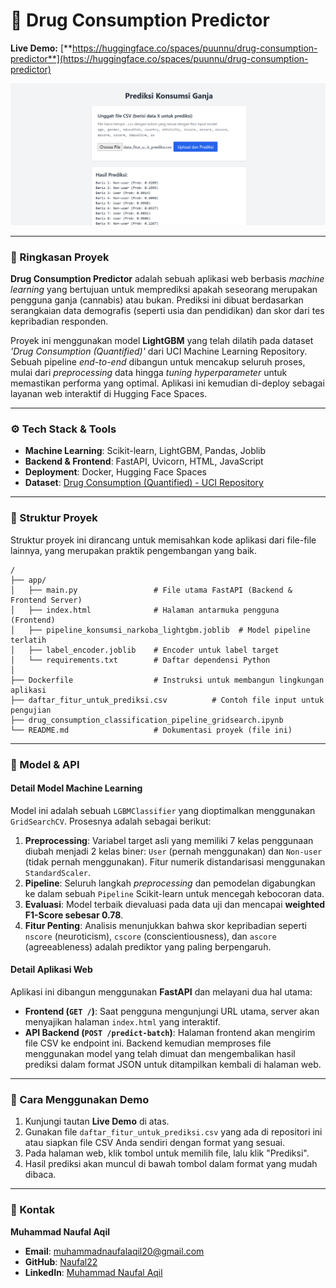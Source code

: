 # 🚀 Drug Consumption Predictor

**Live Demo:** [**https://huggingface.co/spaces/puunnu/drug-consumption-predictor**](https://huggingface.co/spaces/puunnu/drug-consumption-predictor)

![Live Demo Screenshot](prediksi-ganja.png)


---

### 📝 Ringkasan Proyek

**Drug Consumption Predictor** adalah sebuah aplikasi web berbasis *machine learning* yang bertujuan untuk memprediksi apakah seseorang merupakan pengguna ganja (cannabis) atau bukan. Prediksi ini dibuat berdasarkan serangkaian data demografis (seperti usia dan pendidikan) dan skor dari tes kepribadian responden.

Proyek ini menggunakan model **LightGBM** yang telah dilatih pada dataset *'Drug Consumption (Quantified)'* dari UCI Machine Learning Repository. Sebuah pipeline *end-to-end* dibangun untuk mencakup seluruh proses, mulai dari *preprocessing* data hingga *tuning hyperparameter* untuk memastikan performa yang optimal. Aplikasi ini kemudian di-deploy sebagai layanan web interaktif di Hugging Face Spaces.

---

### ⚙️ Tech Stack & Tools

-   **Machine Learning**: Scikit-learn, LightGBM, Pandas, Joblib
-   **Backend & Frontend**: FastAPI, Uvicorn, HTML, JavaScript
-   **Deployment**: Docker, Hugging Face Spaces
-   **Dataset**: [Drug Consumption (Quantified) - UCI Repository](https://archive.ics.uci.edu/dataset/373/drug-consumption-quantified)

---

### 📂 Struktur Proyek

Struktur proyek ini dirancang untuk memisahkan kode aplikasi dari file-file lainnya, yang merupakan praktik pengembangan yang baik.

```
/
├── app/
│   ├── main.py                 # File utama FastAPI (Backend & Frontend Server)
│   ├── index.html              # Halaman antarmuka pengguna (Frontend)
│   ├── pipeline_konsumsi_narkoba_lightgbm.joblib  # Model pipeline terlatih
│   ├── label_encoder.joblib    # Encoder untuk label target
│   └── requirements.txt        # Daftar dependensi Python
│
├── Dockerfile                  # Instruksi untuk membangun lingkungan aplikasi
├── daftar_fitur_untuk_prediksi.csv          # Contoh file input untuk pengujian
├── drug_consumption_classification_pipeline_gridsearch.ipynb       
└── README.md                   # Dokumentasi proyek (file ini)

```

---

### 🧠 Model & API

#### Detail Model Machine Learning
Model ini adalah sebuah `LGBMClassifier` yang dioptimalkan menggunakan `GridSearchCV`. Prosesnya adalah sebagai berikut:
1.  **Preprocessing**: Variabel target asli yang memiliki 7 kelas penggunaan diubah menjadi 2 kelas biner: `User` (pernah menggunakan) dan `Non-user` (tidak pernah menggunakan). Fitur numerik distandarisasi menggunakan `StandardScaler`.
2.  **Pipeline**: Seluruh langkah *preprocessing* dan pemodelan digabungkan ke dalam sebuah `Pipeline` Scikit-learn untuk mencegah kebocoran data.
3.  **Evaluasi**: Model terbaik dievaluasi pada data uji dan mencapai **weighted F1-Score sebesar 0.78**.
4.  **Fitur Penting**: Analisis menunjukkan bahwa skor kepribadian seperti `nscore` (neuroticism), `cscore` (conscientiousness), dan `ascore` (agreeableness) adalah prediktor yang paling berpengaruh.

#### Detail Aplikasi Web
Aplikasi ini dibangun menggunakan **FastAPI** dan melayani dua hal utama:

* **Frontend (`GET /`)**: Saat pengguna mengunjungi URL utama, server akan menyajikan halaman `index.html` yang interaktif.
* **API Backend (`POST /predict-batch`)**: Halaman frontend akan mengirim file CSV ke endpoint ini. Backend kemudian memproses file menggunakan model yang telah dimuat dan mengembalikan hasil prediksi dalam format JSON untuk ditampilkan kembali di halaman web.

---

### 🚀 Cara Menggunakan Demo

1.  Kunjungi tautan **Live Demo** di atas.
2.  Gunakan file `daftar_fitur_untuk_prediksi.csv` yang ada di repositori ini atau siapkan file CSV Anda sendiri dengan format yang sesuai.
3.  Pada halaman web, klik tombol untuk memilih file, lalu klik "Prediksi".
4.  Hasil prediksi akan muncul di bawah tombol dalam format yang mudah dibaca.

---

### 🙋 Kontak

**Muhammad Naufal Aqil**
-   **Email**: muhammadnaufalaqil20@gmail.com
-   **GitHub**: [Naufal22](https://github.com/Naufal22)
-   **LinkedIn**: [Muhammad Naufal Aqil](https://www.linkedin.com/in/muhammad-naufal-aqil-b6114424a/)

